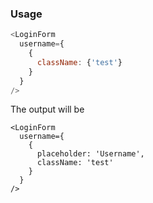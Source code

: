 ### Usage
```javascript
<LoginForm
  username={
    {
      className: {'test'}
    }
  }
/>
```
The output will be
```react
<LoginForm
  username={
    {
      placeholder: 'Username',
      className: 'test'
    }
  }
/>
```
